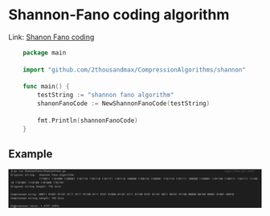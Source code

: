 # Shannon-Fano coding algorithm

Link: [Shanon Fano coding](https://en.wikipedia.org/wiki/Shannon%E2%80%93Fano_coding)

```Go
    package main

    import "github.com/2thousandmax/CompressionAlgorithms/shannon"

    func main() {
        testString := "shannon fano algorithm"
        shanonFanoCode := NewShannonFanoCode(testString)

        fmt.Println(shannonFanoCode)
    }
```

## Example

![Shanon-Fano example](../images/ShannonFano.png "Shannon-Fano example")
<!-- ![Shanon-Fano example](https://github.com/2thousandmax/algorithms/blob/main/assets/ShannonFano.png?raw=true) -->
